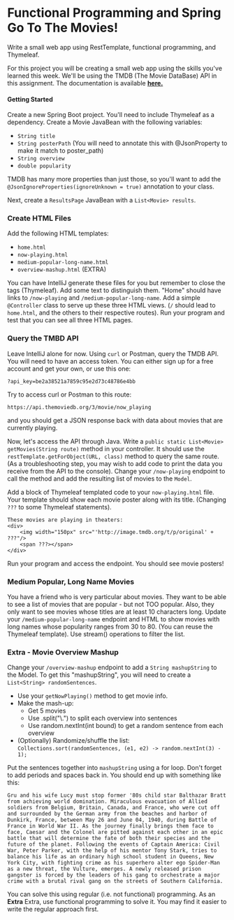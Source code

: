 # Functional Programming and Spring Go To The Movies!
Write a small web app using RestTemplate, functional programming, and Thymeleaf.

For this project you will be creating a small web app using the skills you've learned this week. We'll be using the TMDB (The Movie DataBase) API in this assignment. The documentation is available **[here.](https://www.themoviedb.org/documentation/api)**

#### Getting Started  

Create a new Spring Boot project. You'll need to include Thymeleaf as a dependency. Create a Movie JavaBean with the following variables:

- `String title`
- `String posterPath` (You will need to annotate this with @JsonProperty to make it match to poster_path)
- `String overview`
- `double popularity`

TMDB has many more properties than just those, so you'll want to add the `@JsonIgnoreProperties(ignoreUnknown = true)` annotation to your class.

Next, create a `ResultsPage` JavaBean with a `List<Movie> results`.

### Create HTML Files  

Add the following HTML templates:

- `home.html`
- `now-playing.html`
- `medium-popular-long-name.html`
- `overview-mashup.html` (EXTRA)

You can have IntelliJ generate these files for you but remember to close the tags (Thymeleaf). Add some text to distinguish them. "Home" should have links to `/now-playing` and `/medium-popular-long-name`. Add a simple `@Controller` class to serve up these three HTML views. (`/` should lead to `home.html`, and the others to their respective routes). Run your program and test that you can see all three HTML pages.

### Query the TMBD API  

Leave IntelliJ alone for now. Using `curl` or Postman, query the TMDB API. You will need to have an access token. You can either sign up for a free account and get your own, or use this one:

`?api_key=be2a38521a7859c95e2d73c48786e4bb`

Try to access curl or Postman to this route:

`https://api.themoviedb.org/3/movie/now_playing`

and you should get a JSON response back with data about movies that are currently playing.

Now, let's access the API through Java. Write a `public static List<Movie> getMovies(String route)` method in your controller. It should use the `restTemplate.getForObject(URL, class)` method to query the same route. (As a troubleshooting step, you may wish to add code to print the data you receive from the API to the console). Change your `/now-playing` endpoint to call the method and add the resulting list of movies to the `Model`.

Add a block of Thymeleaf templated code to your `now-playing.html` file. Your template should show each movie poster along with its title. (Changing `???` to some Thymeleaf statements).

```
These movies are playing in theaters:
<div>
    <img width="150px" src="'http://image.tmdb.org/t/p/original' + ???"/>
    <span ???></span>
</div>
```

Run your program and access the endpoint. You should see movie posters!

### Medium Popular, Long Name Movies  

You have a friend who is very particular about movies. They want to be able to see a list of movies that are popular - but not TOO popular. Also, they only want to see movies whose titles are at least 10 characters long. Update your `/medium-popular-long-name` endpoint and HTML to show movies with long names whose popularity ranges from 30 to 80. (You can reuse the Thymeleaf template). Use stream() operations to filter the list.

### Extra - Movie Overview Mashup  

Change your `/overview-mashup` endpoint to add a `String mashupString` to the Model. To get this "mashupString", you will need to create a `List<String> randomSentences`.

- Use your `getNowPlaying()` method to get movie info.
- Make the mash-up:
    - Get 5 movies
    - Use .split("\\.") to split each overview into sentences
    - Use random.nextInt(int bound) to get a random sentence from each overview
- (Optionally) Randomize/shuffle the list: 
`Collections.sort(randomSentences, (e1, e2) -> random.nextInt(3) - 1);`

Put the sentences together into `mashupString` using a for loop. Don't forget to add periods and spaces back in. You should end up with something like this:

```
Gru and his wife Lucy must stop former '80s child star Balthazar Bratt from achieving world domination. Miraculous evacuation of Allied soldiers from Belgium, Britain, Canada, and France, who were cut off and surrounded by the German army from the beaches and harbor of Dunkirk, France, between May 26 and June 04, 1940, during Battle of France in World War II. As the journey finally brings them face to face, Caesar and the Colonel are pitted against each other in an epic battle that will determine the fate of both their species and the future of the planet. Following the events of Captain America: Civil War, Peter Parker, with the help of his mentor Tony Stark, tries to balance his life as an ordinary high school student in Queens, New York City, with fighting crime as his superhero alter ego Spider-Man as a new threat, the Vulture, emerges. A newly released prison gangster is forced by the leaders of his gang to orchestrate a major crime with a brutal rival gang on the streets of Southern California.
```

You can solve this using regular (i.e. not functional) programming. As an **Extra** Extra, use functional programming to solve it. You may find it easier to write the regular approach first.